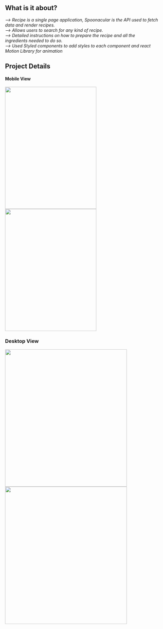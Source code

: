 ## What is it about?

*--> Recipe is a single page application, Spoonacular is the API used to fetch data and render recipes.*<br/>
*--> Allows users to search for any kind of recipe.*<br/>
*--> Detailed instructions on how to prepare the recipe and all the ingredients needed to do so.*<br/>
*--> Used Styled components to add styles to each component and react Motion Library for animation*

## Project Details

#### Mobile View

<img src ='/../master/src/Assets/recipe-mobile.png' width="300" height="400" ><img src ='/../master/src/Assets/recipe-mobile-1.png' width="300" height="400">

### Desktop View

<img src ='/../master/src/Assets/recipe-dek-ing.png' width="400" height="450" ><img src ='/../master/src/Assets/Recipe-des.png' width="400" height="450">
